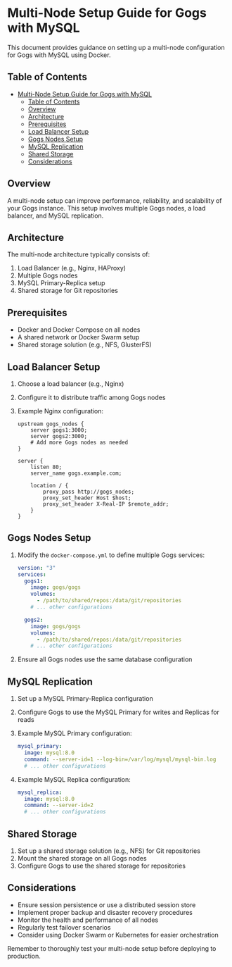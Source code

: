 # Multi-Node Setup Guide for Gogs with MySQL

This document provides guidance on setting up a multi-node configuration for Gogs with MySQL using Docker.

## Table of Contents

- [Multi-Node Setup Guide for Gogs with MySQL](#multi-node-setup-guide-for-gogs-with-mysql)
  - [Table of Contents](#table-of-contents)
  - [Overview](#overview)
  - [Architecture](#architecture)
  - [Prerequisites](#prerequisites)
  - [Load Balancer Setup](#load-balancer-setup)
  - [Gogs Nodes Setup](#gogs-nodes-setup)
  - [MySQL Replication](#mysql-replication)
  - [Shared Storage](#shared-storage)
  - [Considerations](#considerations)

## Overview

A multi-node setup can improve performance, reliability, and scalability of your Gogs instance. This setup involves multiple Gogs nodes, a load balancer, and MySQL replication.

## Architecture

The multi-node architecture typically consists of:

1. Load Balancer (e.g., Nginx, HAProxy)
2. Multiple Gogs nodes
3. MySQL Primary-Replica setup
4. Shared storage for Git repositories

## Prerequisites

- Docker and Docker Compose on all nodes
- A shared network or Docker Swarm setup
- Shared storage solution (e.g., NFS, GlusterFS)

## Load Balancer Setup

1. Choose a load balancer (e.g., Nginx)
2. Configure it to distribute traffic among Gogs nodes
3. Example Nginx configuration:

   ```nginx
   upstream gogs_nodes {
       server gogs1:3000;
       server gogs2:3000;
       # Add more Gogs nodes as needed
   }

   server {
       listen 80;
       server_name gogs.example.com;

       location / {
           proxy_pass http://gogs_nodes;
           proxy_set_header Host $host;
           proxy_set_header X-Real-IP $remote_addr;
       }
   }
   ```

## Gogs Nodes Setup

1. Modify the `docker-compose.yml` to define multiple Gogs services:

   ```yaml
   version: "3"
   services:
     gogs1:
       image: gogs/gogs
       volumes:
         - /path/to/shared/repos:/data/git/repositories
       # ... other configurations

     gogs2:
       image: gogs/gogs
       volumes:
         - /path/to/shared/repos:/data/git/repositories
       # ... other configurations
   ```

2. Ensure all Gogs nodes use the same database configuration

## MySQL Replication

1. Set up a MySQL Primary-Replica configuration
2. Configure Gogs to use the MySQL Primary for writes and Replicas for reads
3. Example MySQL Primary configuration:

   ```yaml
   mysql_primary:
     image: mysql:8.0
     command: --server-id=1 --log-bin=/var/log/mysql/mysql-bin.log
     # ... other configurations
   ```

4. Example MySQL Replica configuration:

   ```yaml
   mysql_replica:
     image: mysql:8.0
     command: --server-id=2
     # ... other configurations
   ```

## Shared Storage

1. Set up a shared storage solution (e.g., NFS) for Git repositories
2. Mount the shared storage on all Gogs nodes
3. Configure Gogs to use the shared storage for repositories

## Considerations

- Ensure session persistence or use a distributed session store
- Implement proper backup and disaster recovery procedures
- Monitor the health and performance of all nodes
- Regularly test failover scenarios
- Consider using Docker Swarm or Kubernetes for easier orchestration

Remember to thoroughly test your multi-node setup before deploying to production.
